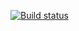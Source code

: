 [![Build status](https://ci.appveyor.com/api/projects/status/7vim53ko7910fr1l?svg=true)](https://ci.appveyor.com/project/leipoa/rest-x49jn)